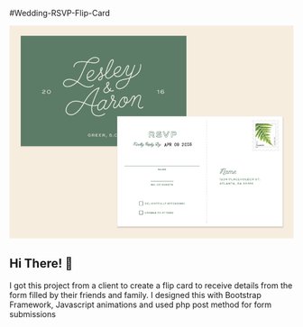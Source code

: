 #Wedding-RSVP-Flip-Card

![Screenshot](./screenshot.png)

## Hi There! 👋

I got this project from a client to create a flip card to receive details from the form filled by their friends and family.
I designed this with Bootstrap Framework, Javascript animations and used php post method for form submissions